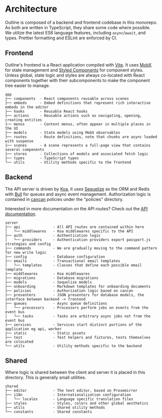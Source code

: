 # Architecture

Outline is composed of a backend and frontend codebase in this monorepo. As both are written in TypeScript, they share some code where possible. We utilize the latest ES6 language features, including `async`/`await`, and types. Prettier formatting and ESLint are enforced by CI.

## Frontend

Outline's frontend is a React application compiled with [Vite](https://vitejs.dev/). It uses [MobX](https://mobx.js.org/) for state management and [Styled Components](https://www.styled-components.com/) for component styles. Unless global, state logic and styles are always co-located with React components together with their subcomponents to make the component tree easier to manage.

```
app
├── components  - React components reusable across scenes
├── embeds      - Embed definitions that represent rich interactive embeds in the editor
├── hooks       - Reusable React hooks
├── actions     - Reusable actions such as navigating, opening, creating entities
├── menus       - Context menus, often appear in multiple places in the UI
├── models      - State models using MobX observables
├── routes      - Route definitions, note that chunks are async loaded with suspense
├── scenes      - A scene represents a full-page view that contains several components
├── stores      - Collections of models and associated fetch logic
├── types       - TypeScript types
└── utils       - Utility methods specific to the frontend
```

## Backend

The API server is driven by [Koa](http://koajs.com/), it uses [Sequelize](http://docs.sequelizejs.com/) as the ORM and Redis with [Bull](https://github.com/OptimalBits/bull) for queues and async event management. Authorization logic
is contained in [cancan](https://www.npmjs.com/package/cancan) policies under the "policies" directory.

Interested in more documentation on the API routes? Check out the [API documentation](https://getoutline.com/developers).

```
server
├── api               - All API routes are contained within here
│   └── middlewares   - Koa middlewares specific to the API
├── auth              - Authentication logic
│   └── providers     - Authentication providers export passport.js strategies and config
├── commands          - We are gradually moving to the command pattern for new write logic
├── config            - Database configuration
├── emails            - Transactional email templates
│   └── templates     - Classes that define each possible email template
├── middlewares       - Koa middlewares
├── migrations        - Database migrations
├── models            - Sequelize models
├── onboarding        - Markdown templates for onboarding documents
├── policies          - Authorization logic based on cancan
├── presenters        - JSON presenters for database models, the interface between backend -> frontend
├── queues            - Async queue definitions
│   └── processors    - Processors perform jobs on events from the event bus
│   └── tasks         - Tasks are arbitrary async jobs not from the event bus
├── services          - Services start distinct portions of the application eg api, worker
├── static            - Static assets
├── test              - Test helpers and fixtures, tests themselves are colocated
└── utils             - Utility methods specific to the backend
```

## Shared

Where logic is shared between the client and server it is placed in this directory. This is generally
small utilities.

```
shared
├── editor            - The text editor, based on Prosemirror
├── i18n              - Internationalization configuration
│   └── locales       - Language specific translation files
├── styles            - Styles, colors and other global aesthetics
├── utils             - Shared utility methods
└── constants         - Shared constants
```

